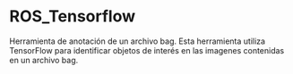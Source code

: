 # ROS_Tensorflow
Herramienta de anotación de un archivo bag.  Esta herramienta utiliza TensorFlow para identificar objetos de interés en las imagenes contenidas en un archivo bag.
